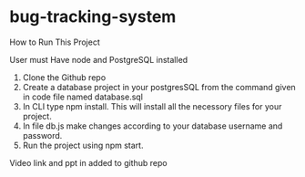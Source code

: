 # bug-tracking-system

How to Run This Project

User must Have node and PostgreSQL installed 

1. Clone the Github repo
2. Create a database project in your postgresSQL from the command given in code file named database.sql
3. In CLI type npm install. This will install all the necessory files for your project.
4. In file db.js make changes according to your database username and password.
5. Run the project using npm start.

Video link and ppt in added to github repo
